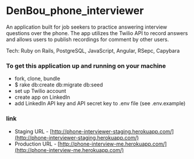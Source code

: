 DenBou_phone_interviewer
========================

An application built for job seekers to practice answering interview questions over the phone.  The app utilizes the Twilio API to record answers and allows users to publish recordings for comment by other users. 

Tech: Ruby on Rails, PostgreSQL, JavaScript, Angular, RSepc, Capybara 

### To get this application up and running on your machine

* fork, clone, bundle
* $ rake db:create db:migrate db:seed
* set up Twilio account
* create app on LinkedIn
* add LinkedIn API key and API secret key to .env file (see .env.example)

### link
* Staging URL - [http://phone-interviewer-staging.herokuapp.com/](http://phone-interviewer-staging.herokuapp.com/)
* Production URL - [http://phone-interview-me.herokuapp.com/](http://phone-interview-me.herokuapp.com/)
